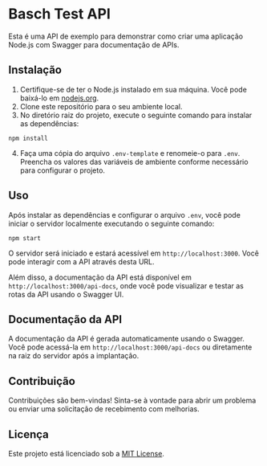 # Basch Test API

Esta é uma API de exemplo para demonstrar como criar uma aplicação Node.js com Swagger para documentação de APIs.

## Instalação

1. Certifique-se de ter o Node.js instalado em sua máquina. Você pode baixá-lo em [nodejs.org](https://nodejs.org/).
2. Clone este repositório para o seu ambiente local.
3. No diretório raiz do projeto, execute o seguinte comando para instalar as dependências:

```
npm install
```

4. Faça uma cópia do arquivo `.env-template` e renomeie-o para `.env`. Preencha os valores das variáveis de ambiente conforme necessário para configurar o projeto.

## Uso

Após instalar as dependências e configurar o arquivo `.env`, você pode iniciar o servidor localmente executando o seguinte comando:

```
npm start
```

O servidor será iniciado e estará acessível em `http://localhost:3000`. Você pode interagir com a API através desta URL.

Além disso, a documentação da API está disponível em `http://localhost:3000/api-docs`, onde você pode visualizar e testar as rotas da API usando o Swagger UI.

## Documentação da API

A documentação da API é gerada automaticamente usando o Swagger. Você pode acessá-la em `http://localhost:3000/api-docs` ou diretamente na raiz do servidor após a implantação.

## Contribuição

Contribuições são bem-vindas! Sinta-se à vontade para abrir um problema ou enviar uma solicitação de recebimento com melhorias.

## Licença

Este projeto está licenciado sob a [MIT License](https://opensource.org/licenses/MIT).
